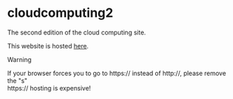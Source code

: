 # cloudcomputing2
 The second edition of the cloud computing site.

 This website is hosted [here](http://cloudcompute.atwebpages.com/home.html).

 > [!WARNING]
 > If your browser forces you to go to https:// instead of http://, please remove the "s"<br>
 > https:// hosting is expensive!

